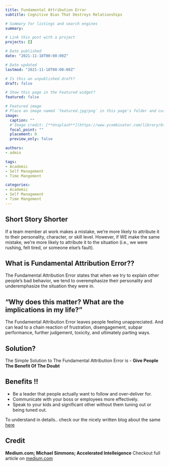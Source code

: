 ```yaml
---
title: Fundamental Attribution Error 
subtitle: Cognitive Bias That Destroys Relationships

# Summary for listings and search engines
summary: 

# Link this post with a project
projects: []

# Date published
date: "2021-11-18T00:00:00Z"

# Date updated
lastmod: "2021-11-18T00:00:00Z"

# Is this an unpublished draft?
draft: false

# Show this page in the Featured widget?
featured: false

# Featured image
# Place an image named `featured.jpg/png` in this page's folder and customize its options here.
image:
  caption: ""  
  #'Image credit: [**Unsplash**](https://www.ycombinator.com/library/6s-how-to-lead)'
  focal_point: ""
  placement: 0
  preview_only: false

authors:
- admin

tags:
- Academic
- Self Management
- Time Mangement

categories:
- Academic
- Self Management
- Time Mangement
---
```

## Short Story Shorter

If a team member at work makes a mistake, we’re more likely to attribute it to their personality, character, or skill level. However, if WE make the same mistake, we’re more likely to attribute it to the situation (i.e., we were rushing, felt tired, or someone else’s fault).

## What is Fundamental Attribution Error??

The Fundamental Attribution Error states that when we try to explain other people’s bad behavior, we tend to overemphasize their personality and underemphasize the situation they were in.

## “Why does this matter? What are the implications in my life?”

The Fundamental Attribution Error leaves people feeling unappreciated. And can lead to a chain reaction of frustration, disengagement, subpar performance, further judgement, toxicity, and ultimately parting ways.

## Solution?

The Simple Solution to The Fundamental Attribution Error is - **Give People The Benefit Of The Doubt**

## Benefits !!
- Be a leader that people actually want to follow and over-deliver for.
- Communicate with your boss or employees more effectively.
- Speak to your kids and significant other without them tuning out or being tuned out.

To understand in details.. check our the nicely written blog about the same [here](https://lnkd.in/gGwwAeyy)

## Credit
**Medium.com; Michael Simmons; Accelerated Intelleigence**
Checkout full article on [medium.com](https://lnkd.in/gGwwAeyy)

